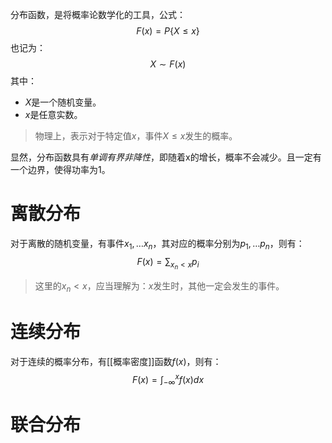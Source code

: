 分布函数，是将概率论数学化的工具，公式：
$$
F(x) = P\{X \leq x\}
$$
也记为：
$$
X \sim F(x)
$$
其中：
- $X$是一个随机变量。
- $x$是任意实数。
> 物理上，表示对于特定值$x$，事件$X \leq x$发生的概率。

显然，分布函数具有*单调有界非降性*，即随着x的增长，概率不会减少。且一定有一个边界，使得功率为1。
# 离散分布
对于离散的随机变量，有事件$x_1, \ldots x_n$，其对应的概率分别为$p_1, \ldots p_n$，则有：
$$
F(x) = \sum_{x_n<x} p_i
$$
> 这里的$x_n < x$，应当理解为：$x$发生时，其他一定会发生的事件。
# 连续分布
对于连续的概率分布，有[[概率密度]]函数$f(x)$，则有：
$$
F(x) = \int_{-\infty}^{x} f(x) dx
$$

# 联合分布
